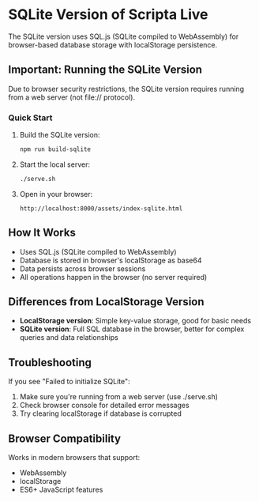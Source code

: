 # SQLite Version of Scripta Live

The SQLite version uses SQL.js (SQLite compiled to WebAssembly) for browser-based database storage with localStorage persistence.

## Important: Running the SQLite Version

Due to browser security restrictions, the SQLite version requires running from a web server (not file:// protocol).

### Quick Start

1. Build the SQLite version:
   ```bash
   npm run build-sqlite
   ```

2. Start the local server:
   ```bash
   ./serve.sh
   ```

3. Open in your browser:
   ```
   http://localhost:8000/assets/index-sqlite.html
   ```

## How It Works

- Uses SQL.js (SQLite compiled to WebAssembly)
- Database is stored in browser's localStorage as base64
- Data persists across browser sessions
- All operations happen in the browser (no server required)

## Differences from LocalStorage Version

- **LocalStorage version**: Simple key-value storage, good for basic needs
- **SQLite version**: Full SQL database in the browser, better for complex queries and data relationships

## Troubleshooting

If you see "Failed to initialize SQLite":
1. Make sure you're running from a web server (use ./serve.sh)
2. Check browser console for detailed error messages
3. Try clearing localStorage if database is corrupted

## Browser Compatibility

Works in modern browsers that support:
- WebAssembly
- localStorage
- ES6+ JavaScript features